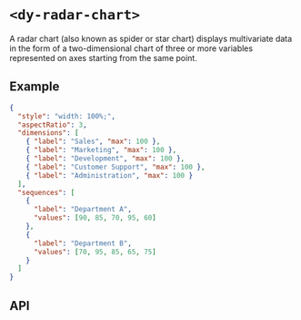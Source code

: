 # `<dy-radar-chart>`

A radar chart (also known as spider or star chart) displays multivariate data in the form of a two-dimensional chart of three or more variables represented on axes starting from the same point.

## Example

<gbp-example name="dy-radar-chart" src="https://esm.sh/duoyun-ui/elements/radar-chart">

```json
{
  "style": "width: 100%;",
  "aspectRatio": 3,
  "dimensions": [
    { "label": "Sales", "max": 100 },
    { "label": "Marketing", "max": 100 },
    { "label": "Development", "max": 100 },
    { "label": "Customer Support", "max": 100 },
    { "label": "Administration", "max": 100 }
  ],
  "sequences": [
    {
      "label": "Department A",
      "values": [90, 85, 70, 95, 60]
    },
    {
      "label": "Department B",
      "values": [70, 95, 85, 65, 75]
    }
  ]
}
```

</gbp-example>

## API

<gbp-api src="/src/elements/radar-chart.ts"></gbp-api> 